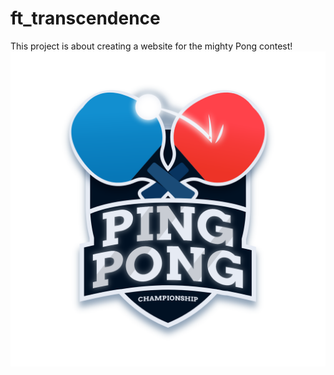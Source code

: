 # ft_transcendence
This project is about creating a website for the mighty Pong contest!
<img src="./shared/img/logo.png">

